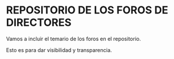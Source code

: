 # REPOSITORIO DE LOS FOROS DE DIRECTORES

Vamos a incluir el temario de los foros en el repositorio.

Esto es para dar visibilidad y transparencia. 
